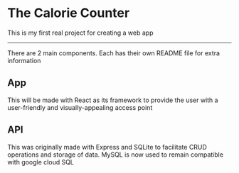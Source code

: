 # The Calorie Counter

This is my first real project for creating a web app
  
---
There are 2 main components. Each has their own README file for extra information

## App
This will be made with React as its framework to provide the user with a user-friendly and visually-appealing access point

## API
This was originally made with Express and SQLite to facilitate CRUD operations and storage of data. MySQL is now used to remain compatible with google cloud SQL